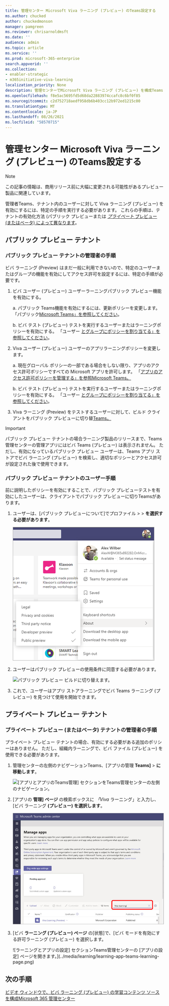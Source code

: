 ```yaml
---
title: 管理センター Microsoft Viva ラーニング (プレビュー) のTeams設定する
ms.author: chucked
author: chuckedmonson
manager: pamgreen
ms.reviewer: chrisarnoldmsft
ms.date: ''
audience: admin
ms.topic: article
ms.service: ''
ms.prod: microsoft-365-enterprise
search.appverid: ''
ms.collection:
- enabler-strategic
- m365initiative-viva-learning
localization_priority: None
description: 管理センターでMicrosoft Viva ラーニング (プレビュー) を構成Teamsします。
ms.openlocfilehash: f8e5ac5695fd5d68da22883974ccafc8c6bf0f85
ms.sourcegitcommit: c2d752718aedf958db6b403cc12b972ed1215c00
ms.translationtype: MT
ms.contentlocale: ja-JP
ms.lasthandoff: 08/26/2021
ms.locfileid: "58570715"
---
```

# <a name="set-up-microsoft-viva-learning-preview-in-the-teams-admin-center"></a>管理センター Microsoft Viva ラーニング (プレビュー) のTeams設定する

> [!NOTE]
> この記事の情報は、商用リリース前に大幅に変更される可能性があるプレビュー製品に関連しています。 

管理者Teams、テナント内のユーザーに対して Viva ラーニング (プレビュー) を有効にするには、特定の手順を実行する必要があります。 これらの手順は、テナントの有効化方法 (パブリック [](set-up-teams-admin-center.md#public-preview-tenants)プレビューまたは [*プライベート* プレビュー (またはベータ) によって異なります](set-up-teams-admin-center.md#private-preview-tenants)。

## <a name="public-preview-tenants"></a>パブリック プレビュー テナント

### <a name="administrator-steps-for-public-preview-tenants"></a>パブリック プレビュー テナントの管理者の手順

ビバ ラーニング (Preview) はまだ一般に利用できないので、特定のユーザーまたはグループの機能を有効にしてアクセス許可を設定するには、特定の手順が必要です。 

1. ビバ ユーザー (プレビュー) ユーザーラーニングパブリック プレビュー機能を有効にする。

    a. パブリック Teams機能を有効にするには、更新ポリシーを変更します。 「パブリック[Microsoft Teams」を参照してください](/microsoftteams/public-preview-doc-updates)。

    b. ビバ テスト (プレビュー) テストを実行するユーザーまたはラーニングポリシーを有効にする。 「ユーザー [とグループにポリシーを割り当てる」を参照してください](/microsoftteams/assign-policies-users-and-groups)。

2. Viva ユーザー (プレビュー) ユーザーのアプリラーニングポリシーを変更します。

    a. 現在グローバル ポリシーの一部である場合をしない限り、アプリのアクセス許可ポリシーですべての Microsoft アプリを許可します。 「[アプリのアクセス許可ポリシーを管理する」を参照Microsoft Teams。](/microsoftteams/teams-app-permission-policies) 

    b. ビバ テスト (プレビュー) テストを実行するユーザーまたはラーニングポリシーを有効にする。 「ユーザー [とグループにポリシーを割り当てる」を参照してください](/microsoftteams/assign-policies-users-and-groups)。

3. Viva ラーニング (Preview) をテストするユーザーに対して、ビルド クライアントをパブリック プレビューに切り替[Teams。](set-up-teams-admin-center.md#user-steps-for-public-preview-tenants)

> [!IMPORTANT]
> パブリック プレビュー テナントの場合ラーニング製品のリリースまで、Teams 管理センターの管理アプリにはビバ Teams (プレビュー) は表示されません。 ただし、有効になっているパブリック プレビュー ユーザーは、Teams アプリ ストアでビバ ラーニング (プレビュー) を検索し、適切なポリシーとアクセス許可が設定された後で使用できます。

### <a name="user-steps-for-public-preview-tenants"></a>パブリック プレビュー テナントのユーザー手順

前に説明したポリシーを有効にすることで、パブリック プレビュー[](set-up-teams-admin-center.md#administrator-steps-for-public-preview-tenants)テストを有効にしたユーザーは、[](/microsoftteams/public-preview-doc-updates#enable-public-preview)クライアントでパブリック プレビューに切りTeamsがあります。

1. ユーザーは、[パブリック プレビューについて]でプロファイル >  >  **を選択する必要があります**。

    ![ユーザーのプロファイルをTeamsアプリケーションの上部ナビゲーション。](../media/learning/learning-app-select-profile-teams.png)

2. ユーザーはパブリック プレビューの使用条件に同意する必要があります。

    ![パブリック プレビュー ビルドに切り替えます。](../media/learning/learning-app-switch-to-public-preview.png)

3. これで、ユーザーはアプリ ストアラーニングでビバ Teams ラーニング (プレビュー) を見つけて使用を開始できます。

## <a name="private-preview-tenants"></a>プライベート プレビュー テナント

### <a name="administrator-steps-for-private-preview-or-beta-tenants"></a>プライベート プレビュー (またはベータ) テナントの管理者の手順

プライベート プレビュー テナントの場合、有効にする必要がある追加のポリシーはありません。 ただし、組織内ラーニングで、ビバ ファイル (プレビュー) を使用できる必要があります。

1. 管理センターの左側のナビゲーションTeams、[アプリの管理 **Teams]**  >  **に移動します**。

   ![[アプリとアプリのTeams管理] セクションをTeams管理センターの左側のナビゲーション。](../media/learning/learning-app-teams-manage-apps-nav.png)

2. [アプリの **管理] ページ** の検索ボックスに *「Viva* ラーニング」と入力し、[ビバ ラーニング **(プレビュー) を選択します**。

   ![[アプリの管理] ページで、Teamsを表示する管理センターで管理します。](../media/learning/learning-app-teams-manage-apps-page.png)

3. [ビバ **ラーニング (プレビュー) ページ** の[状態]で、[ビバ モードを有効にする許可ラーニング (プレビュー) を選択します。

   ![ラーニングとアプリの設定] セクションTeams管理センターの [アプリの設定] ページを開きます。](../media/learning/learning-app-teams-learning-page.png)

<!---
The Teams admin installs Viva Learning (Preview) and applies permission policies through the Teams admin center.

1. For Viva Learning (Preview), you must first set the Update policy in Teams. For more information, see [Microsoft Teams Public Preview](/MicrosoftTeams/public-preview-doc-updates).

    1. Sign in to the Teams admin center.

    2. Select **Teams** > **Update policies**.

    3. Select **Add**. 

    4. Name the update policy, add a policy, and turn on **Show preview features**.

2. The admin must notify users of the policy update so that they move their build into the Public Preview for Teams. 

    1. Users must select their profile image > **About** > **Public Preview**.
   
        ![Upper navigation in the Teams application showing user's profile.](../media/learning/learning-app-select-profile-teams.png)
    
    2. Users must accept the **Public preview** terms and conditions.

        ![Switch to public preview build.](../media/learning/learning-app-switch-to-public-preview.png)
 
3. For organizations that have restrictive policies and need to enable Viva Learning (Preview), follow the process in the next section.

## Manage settings for Viva Learning (Preview)

You must be an administrator in the Teams admin center to perform these tasks.

To make Viva Learning (Preview) available for users in your organization, follow these steps:

1. In the left navigation of the Teams admin center, go to **Teams apps** > **Manage apps**.

   ![Left navigation in the Teams admin center showing Teams apps and Manage apps section.](../media/learning/learning-app-teams-manage-apps-nav.png)

2. On the **Manage apps** page, in the search box, type *Viva learning*, and then select **Viva Learning (Preview)**.

   ![Manage apps page in the Teams admin center showing the search box.](../media/learning/learning-app-teams-manage-apps-page.png)

3. On the **Viva Learning (Preview)** page:

   1. Under **Status**, select **Allowed** to turn on Viva Learning (Preview).

   2. On the **Settings** tab, under **App settings**, go to the Microsoft 365 admin center to [configure learning content sources](content-sources-365-admin-center.md).

   ![Learning page in the Teams admin center showing Status and App settings section.](../media/learning/learning-app-teams-learning-page.png)

4. After **Manage app** settings, go to **Permission policies** and **Setup policies** to grant permission to employees who should have access to Viva Learning (Preview) as part of your organization's participation in the preview.

> [!NOTE]
>  If your organization is in Ring 4.0 as part of Teams TAP100 program, you might need to enable approved users in Ring 3.0 to access Viva Learning (Preview). <br><br>As part of the preview, Viva Learning (Preview) is released in Ring 3.0. If your organization is in Ring 4.0, you won’t see Viva Learning (Preview) on the **Manage apps** page. To test the app, you need to create a custom apps permission policy, set it to **Allow all apps**, and assign it to Ring 3.0 approved users. <br><br>   ![TAP-AppsPermission-Plcy page showing Allow all apps selected.](../media/learning/learning-app-tap-appspermission-plcy.png)

--->

## <a name="next-step"></a>次の手順

[ビデオ ウィンドウで、ビバ ラーニング (プレビュー) の学習コンテンツ ソースを構成Microsoft 365 管理センター](content-sources-365-admin-center.md)
